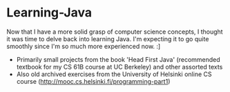 Learning-Java
=============

Now that I have a more solid grasp of computer science concepts, I thought it was time to delve back into learning Java. I'm expecting it to go quite smoothly since I'm so much more experienced now. :]

* Primarily small projects from the book 'Head First Java' (recommended textbook for my CS 61B course at UC Berkeley) and other assorted texts
* Also old archived exercises from the University of Helsinki online CS course (http://mooc.cs.helsinki.fi/programming-part1)

